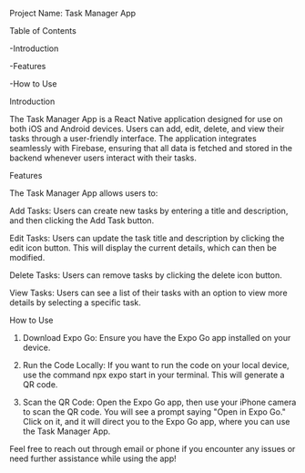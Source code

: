 Project Name: Task Manager App

Table of Contents

-Introduction

-Features

-How to Use


Introduction
   
The Task Manager App is a React Native application designed for use on both iOS and Android devices. Users can add, edit, delete, and view their tasks through a user-friendly interface. The application integrates seamlessly with Firebase, ensuring that all data is fetched and stored in the backend whenever users interact with their tasks.


Features

The Task Manager App allows users to:

Add Tasks: Users can create new tasks by entering a title and description, and then clicking the Add Task button.

Edit Tasks: Users can update the task title and description by clicking the edit icon button. This will display the current details, which can then be modified.

Delete Tasks: Users can remove tasks by clicking the delete icon button.

View Tasks: Users can see a list of their tasks with an option to view more details by selecting a specific task.

How to Use
   
1. Download Expo Go: Ensure you have the Expo Go app installed on your device.

2. Run the Code Locally: If you want to run the code on your local device, use the command npx expo start in your terminal. This will generate a QR code.
   
3. Scan the QR Code: Open the Expo Go app, then use your iPhone camera to scan the QR code. You will see a prompt saying "Open in Expo Go." Click on it, and it will direct you to the Expo Go app, where you can use the Task Manager App.

Feel free to reach out through email or phone if you encounter any issues or need further assistance while using the app!
